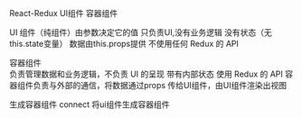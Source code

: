 
React-Redux  UI组件 容器组件

 UI 组件（纯组件）由参数决定它的值
只负责UI,没有业务逻辑
没有状态（无this.state变量）
数据由this.props提供
不使用任何 Redux 的 API

容器组件  
负责管理数据和业务逻辑，不负责 UI 的呈现
带有内部状态
使用 Redux 的 API
容器组件负责与外部的通信，将数据通过props 传给UI组件，由UI组件渲染出视图

生成容器组件  connect  将ui组件生成容器组件



